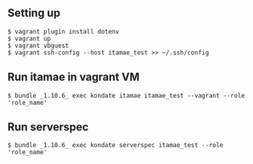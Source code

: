## Setting up

```
$ vagrant plugin install dotenv
$ vagrant up
$ vagrant vbguest
$ vagrant ssh-config --host itamae_test >> ~/.ssh/config
```

## Run itamae in vagrant VM

```
$ bundle _1.10.6_ exec kondate itamae itamae_test --vagrant --role 'role_name'
```

## Run serverspec

```
$ bundle _1.10.6_ exec kondate serverspec itamae_test --role 'role_name'
```
